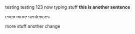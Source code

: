 testing testing 123
now typing stuff
**this is another sentence**

even more sentences

more stuff
another change